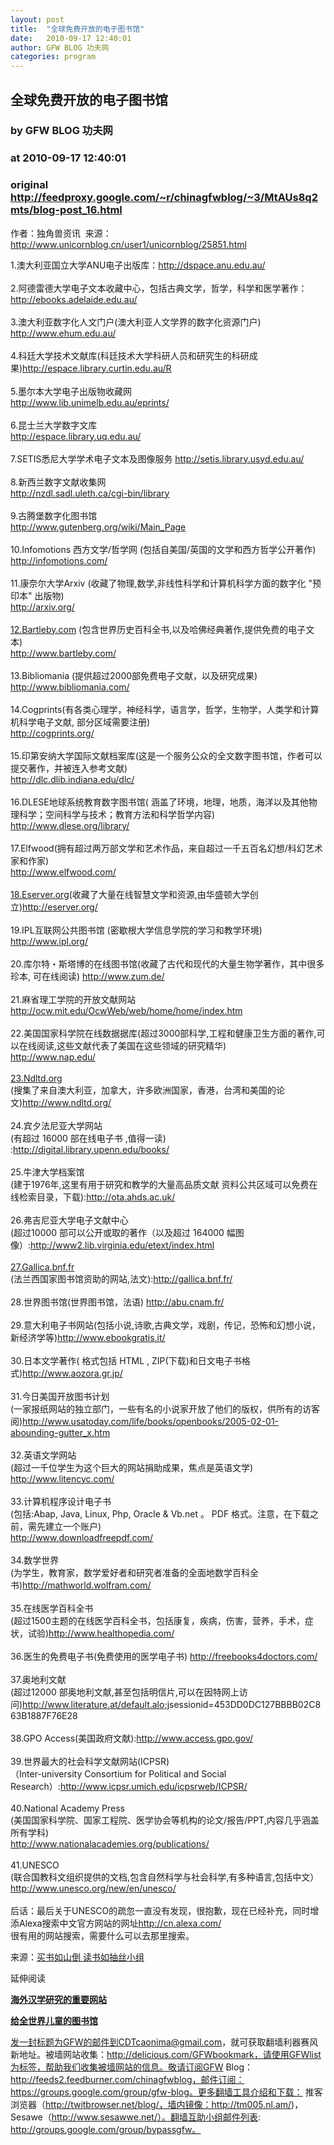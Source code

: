 ```yaml
---
layout: post
title:  "全球免费开放的电子图书馆"
date:   2010-09-17 12:40:01
author: GFW BLOG 功夫网
categories: program
---
```


## 全球免费开放的电子图书馆
### by GFW BLOG 功夫网
### at 2010-09-17 12:40:01
### original <http://feedproxy.google.com/~r/chinagfwblog/~3/MtAUs8q2mts/blog-post_16.html>

作者：独角兽资讯  来源：<a href="http://www.unicornblog.cn/user1/unicornblog/25851.html">http://www.unicornblog.cn/user1/unicornblog/25851.html</a><br><p>1.澳大利亚国立大学ANU电子出版库：<a href="http://dspace.anu.edu.au/" rel="nofollow">http://dspace.anu.edu.au/</a><br> <br>2.阿德雷德大学电子文本收藏中心，包括古典文学，哲学，科学和医学著作：<a href="http://ebooks.adelaide.edu.au/" rel="nofollow">http://ebooks.adelaide.edu.au/</a><br><br>3.澳大利亚数字化人文门户(澳大利亚人文学界的数字化资源门户) <a href="http://www.ehum.edu.au/" rel="nofollow">http://www.ehum.edu.au/</a><br> <br>4.科廷大学技术文献库(科廷技术大学科研人员和研究生的科研成果)<a href="http://espace.library.curtin.edu.au/R" rel="nofollow">http://espace.library.curtin.edu.au/R</a><br><br>5.墨尔本大学电子出版物收藏网 <br><a href="http://www.lib.unimelb.edu.au/eprints/" rel="nofollow">http://www.lib.unimelb.edu.au/eprints/</a><br> <br>6.昆士兰大学数字文库 <br><a href="http://espace.library.uq.edu.au/" rel="nofollow">http://espace.library.uq.edu.au/</a><br><br>7.SETIS悉尼大学学术电子文本及图像服务 <a href="http://setis.library.usyd.edu.au/" rel="nofollow">http://setis.library.usyd.edu.au/</a><br> <br>8.新西兰数字文献收集网 <br><a href="http://nzdl.sadl.uleth.ca/cgi-bin/library" rel="nofollow">http://nzdl.sadl.uleth.ca/cgi-bin/library</a><br><br>9.古腾堡数字化图书馆 <br><a href="http://www.gutenberg.org/wiki/Main_Page" rel="nofollow">http://www.gutenberg.org/wiki/Main_Page</a><br> <br>10.Infomotions 西方文学/哲学网 (包括自美国/英国的文学和西方哲学公开著作) <br><a href="http://infomotions.com/" rel="nofollow">http://infomotions.com/</a><br><br>11.康奈尔大学Arxiv (收藏了物理,数学,非线性科学和计算机科学方面的数字化 &quot;预印本&quot; 出版物) <br> <a href="http://arxiv.org/" rel="nofollow">http://arxiv.org/</a><br><br><a href="http://12.Bartleby.com">12.Bartleby.com</a> (包含世界历史百科全书,以及哈佛经典著作,提供免费的电子文本) <br><a href="http://www.bartleby.com/" rel="nofollow">http://www.bartleby.com/</a><br> <br>13.Bibliomania (提供超过2000部免费电子文献，以及研究成果) <a href="http://www.bibliomania.com/" rel="nofollow">http://www.bibliomania.com/</a><br><br>14.Cogprints(有各类心理学，神经科学，语言学，哲学，生物学，人类学和计算机科学电子文献, 部分区域需要注册) <br><a href="http://cogprints.org/" rel="nofollow">http://cogprints.org/</a><br> <br>15.印第安纳大学国际文献档案库(这是一个服务公众的全文数字图书馆，作者可以提交著作，并被连入参考文献) <br><a href="http://dlc.dlib.indiana.edu/dlc/" rel="nofollow">http://dlc.dlib.indiana.edu/dlc/</a><br><br>16.DLESE地球系统教育数字图书馆( 涵盖了环境，地理，地质，海洋以及其他物理科学；空间科学与技术；教育方法和科学哲学内容) <a href="http://www.dlese.org/library/" rel="nofollow">http://www.dlese.org/library/</a><br> <br>17.Elfwood(拥有超过两万部文学和艺术作品，来自超过一千五百名幻想/科幻艺术家和作家) <br><a href="http://www.elfwood.com/" rel="nofollow">http://www.elfwood.com/</a><br><br><a href="http://18.Eserver.org">18.Eserver.org</a>(收藏了大量在线智慧文学和资源,由华盛顿大学创立)<a href="http://eserver.org/" rel="nofollow">http://eserver.org/</a><br> <br>19.IPL互联网公共图书馆 (密歇根大学信息学院的学习和教学环境) <a href="http://www.ipl.org/" rel="nofollow">http://www.ipl.org/</a><br><br>20.库尔特・斯塔博的在线图书馆(收藏了古代和现代的大量生物学著作，其中很多珍本, 可在线阅读) <a href="http://www.zum.de/" rel="nofollow">http://www.zum.de/</a><br> <br>21.麻省理工学院的开放文献网站 <a href="http://ocw.mit.edu/OcwWeb/web/home/home/index.htm" rel="nofollow">http://ocw.mit.edu/OcwWeb/web/home/home/index.htm</a><br><br>22.美国国家科学院在线数据据库(超过3000部科学,工程和健康卫生方面的著作,可以在线阅读,这些文献代表了美国在这些领域的研究精华) <br> <a href="http://www.nap.edu/" rel="nofollow">http://www.nap.edu/</a><br><br><a href="http://23.Ndltd.org">23.Ndltd.org</a> <br>(搜集了来自澳大利亚，加拿大，许多欧洲国家，香港，台湾和美国的论文)<a href="http://www.ndltd.org/" rel="nofollow">http://www.ndltd.org/</a><br> <br>24.宾夕法尼亚大学网站 <br>(有超过 16000 部在线电子书 ,值得一读) :<a href="http://digital.library.upenn.edu/books/" rel="nofollow">http://digital.library.upenn.edu/books/</a><br><br>25.牛津大学档案馆 <br>(建于1976年,这里有用于研究和教学的大量高品质文献 资料公共区域可以免费在线检索目录，下载):<a href="http://ota.ahds.ac.uk/" rel="nofollow">http://ota.ahds.ac.uk/</a><br> <br>26.弗吉尼亚大学电子文献中心 <br>(超过10000 部可以公开或取的著作（以及超过 164000 幅图像）:<a href="http://www2.lib.virginia.edu/etext/index.html" rel="nofollow">http://www2.lib.virginia.edu/etext/index.html</a><br><br><a href="http://27.Gallica.bnf.fr">27.Gallica.bnf.fr</a> <br> (法兰西国家图书馆资助的网站,法文):<a href="http://gallica.bnf.fr/" rel="nofollow">http://gallica.bnf.fr/</a><br><br>28.世界图书馆(世界图书馆，法语) <a href="http://abu.cnam.fr/" rel="nofollow">http://abu.cnam.fr/</a><br> <br>29.意大利电子书网站(包括小说,诗歌,古典文学，戏剧，传记，恐怖和幻想小说，新经济学等)<a href="http://www.ebookgratis.it/" rel="nofollow">http://www.ebookgratis.it/</a><br><br>30.日本文学著作( 格式包括 HTML , ZIP(下载)和日文电子书格式)<a href="http://www.aozora.gr.jp/" rel="nofollow">http://www.aozora.gr.jp/</a><br> <br>31.今日美国开放图书计划 <br>(一家报纸网站的独立部门，一些有名的小说家开放了他们的版权，供所有的访客阅)<a href="http://www.usatoday.com/life/books/openbooks/2005-02-01-abounding-gutter_x.htm" rel="nofollow">http://www.usatoday.com/life/books/openbooks/2005-02-01-abounding-gutter_x.htm</a><br> <br>32.英语文学网站 <br>(超过一千位学生为这个巨大的网站捐助成果，焦点是英语文学) <a href="http://www.litencyc.com/" rel="nofollow">http://www.litencyc.com/</a><br><br>33.计算机程序设计电子书 <br>(包括:Abap, Java, Linux, Php, Oracle &amp; Vb.net 。 PDF 格式。注意，在下载之前，需先建立一个账户) <br> <a href="http://www.downloadfreepdf.com/" rel="nofollow">http://www.downloadfreepdf.com/</a><br><br>34.数学世界 <br>(为学生，教育家，数学爱好者和研究者准备的全面地数学百科全书)<a href="http://mathworld.wolfram.com/" rel="nofollow">http://mathworld.wolfram.com/</a><br> <br>35.在线医学百科全书 <br>(超过1500主题的在线医学百科全书，包括康复，疾病，伤害，营养，手术，症状，试验)<a href="http://www.healthopedia.com/" rel="nofollow">http://www.healthopedia.com/</a><br><br>36.医生的免费电子书(免费使用的医学电子书) <a href="http://freebooks4doctors.com/" rel="nofollow">http://freebooks4doctors.com/</a><br> <br>37.奥地利文献 <br>(超过12000 部奥地利文献,甚至包括明信片,可以在因特网上访问)<a href="http://www.literature.at/default.alo" rel="nofollow">http://www.literature.at/default.alo</a>;jsessionid=453DD0DC127BBBB02C863B1887F76E28 <br><br> 38.GPO Access(美国政府文献):<a href="http://www.access.gpo.gov/" rel="nofollow">http://www.access.gpo.gov/</a><br><br>39.世界最大的社会科学文献网站(ICPSR) <br>（Inter-university Consortium for Political and Social Research）:<a href="http://www.icpsr.umich.edu/icpsrweb/ICPSR/" rel="nofollow">http://www.icpsr.umich.edu/icpsrweb/ICPSR/</a><br> <br>40.National Academy Press <br>(美国国家科学院、国家工程院、医学协会等机构的论文/报告/PPT,内容几乎涵盖所有学科) <br><a href="http://www.nationalacademies.org/publications/" rel="nofollow">http://www.nationalacademies.org/publications/</a><br> <br>41.UNESCO <br>(联合国教科文组织提供的文档,包含自然科学与社会科学,有多种语言,包括中文） <br><a href="http://www.unesco.org/new/en/unesco/" rel="nofollow">http://www.unesco.org/new/en/unesco/</a><br><br>后话：最后关于UNESCO的疏忽一直没有发现，很抱歉，现在已经补充，同时增添Alexa搜索中文官方网站的网址<a href="http://cn.alexa.com/" rel="nofollow">http://cn.alexa.com/</a><br> 很有用的网站搜索，需要什么可以去那里搜索。</p> <p>来源：<a href="http://www.douban.com/group/topic/13784047/">买书如山倒 读书如抽丝小组</a></p> <p>延伸阅读</p> <p><a href="http://www.unicornblog.cn/user1/unicornblog/24796.html"><strong>海外汉学研究的重要网站</strong></a></p> <p><a href="http://www.unicornblog.cn/user1/1/20081025164542.html"><strong>给全世界儿童的图书馆</strong></a></p> <div>发一封标题为GFW的邮件到CDTcaonima@gmail.com，就可获取翻墙利器赛风新地址。被墙网站收集：http://delicious.com/GFWbookmark，请使用GFWlist为标签，帮助我们收集被墙网站的信息。敬请订阅GFW Blog：http://feeds2.feedburner.com/chinagfwblog，邮件订阅：https://groups.google.com/group/gfw-blog。更多翻墙工具介绍和下载：
推客浏览器（http://twitbrowser.net/blog/，墙内镜像：http://tm005.nl.am/)，Sesawe（http://www.sesawwe.net/）。翻墙互助小组邮件列表: http://groups.google.com/group/bypassgfw。<img width="1" height="1" src="https://blogger.googleusercontent.com/tracker/5500297126185736776-3741420946554028936?l=www.chinagfw.org" alt=""></div><img src="http://feeds.feedburner.com/~r/chinagfwblog/~4/MtAUs8q2mts" height="1" width="1">